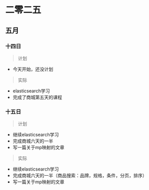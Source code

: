# 二零二五

## 五月

### 十四日

> 计划

- 今天开始，还没计划

> 实际

- elasticsearch学习
- 完成了商城第五天的课程

### 十五日

> 计划

- 继续elasticsearch学习
- 完成商城六天的一半
- 写一篇关于mp映射的文章

> 实际

- 继续elasticsearch学习
- 完成商城六天的一半（商品搜索：品牌，规格，条件，分页，排序）
- 写一篇关于mp映射的文章





















